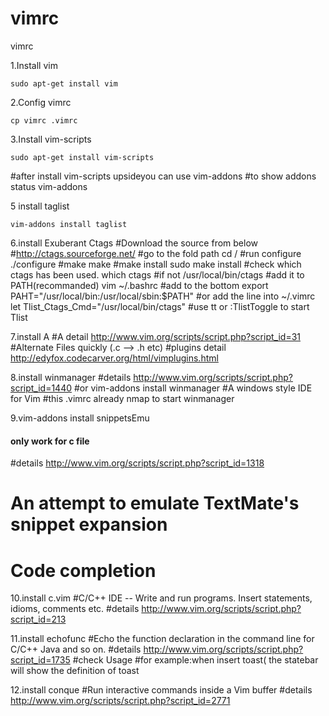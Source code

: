 # vimrc
vimrc

1.Install vim

    sudo apt-get install vim

2.Config vimrc

    cp vimrc .vimrc

3.Install vim-scripts

    sudo apt-get install vim-scripts

#after install vim-scripts upsideyou can use vim-addons
#to show addons status
    vim-addons

5 install taglist

    vim-addons install taglist

6.install Exuberant Ctags
#Download the source from below
#http://ctags.sourceforge.net/
#go to the fold path
    cd <ctags folder>/
#run configure
    ./configure
#make 
    make
#make install
    sudo make install
#check which ctags has been used.
    which ctags
#if not /usr/local/bin/ctags 
#add it to PATH(recommanded)
    vim ~/.bashrc
#add to the bottom
    export PAHT="/usr/local/bin:/usr/local/sbin:$PATH"
#or add the line into ~/.vimrc
    let Tlist_Ctags_Cmd="/usr/local/bin/ctags"
#use <leader>tt or :TlistToggle<cr> to start Tlist

7.install A
#A detail http://www.vim.org/scripts/script.php?script_id=31
#Alternate Files quickly (.c --> .h etc) 
#plugins detail http://edyfox.codecarver.org/html/vimplugins.html


8.install winmanager
#details http://www.vim.org/scripts/script.php?script_id=1440
#or vim-addons install winmanager
#A windows style IDE for Vim
#this .vimrc already nmap <F8> to start winmanager

9.vim-addons install snippetsEmu
#### only work for c file
#details http://www.vim.org/scripts/script.php?script_id=1318
# An attempt to emulate TextMate's snippet expansion
# Code completion

10.install c.vim
#C/C++ IDE --  Write and run programs. Insert statements, idioms, comments etc. 
#details http://www.vim.org/scripts/script.php?script_id=213

11.install echofunc
#Echo the function declaration in the command line for C/C++ Java and so on.
#details http://www.vim.org/scripts/script.php?script_id=1735
#check Usage
#for example:when insert toast( the statebar will show the definition of toast

12.install conque
#Run interactive commands inside a Vim buffer 
#details http://www.vim.org/scripts/script.php?script_id=2771
